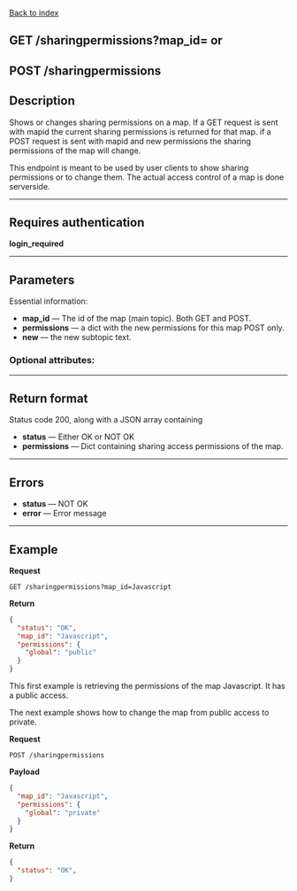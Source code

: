 [Back to index](api-reference.md)

## GET /sharingpermissions?map_id=<mapid>  or 
## POST /sharingpermissions

## Description
Shows or changes sharing permissions on a map. If a GET request is sent with mapid the current
sharing permissions is returned for that map. if a POST request is sent with mapid and new 
permissions the sharing permissions of the map will change.

This endpoint is meant to be used by user clients to show sharing permissions or to change them. 
The actual access control of a map is done serverside.  

***

## Requires authentication
**login_required**

***

## Parameters
Essential information:


- **map_id** — The id of the map (main topic). Both GET and POST.
- **permissions** — a dict with the new permissions for this map POST only.
- **new** — the new subtopic text.

### Optional attributes:

***

## Return format
Status code 200, along with a JSON array containing 
- **status** — Either OK or NOT OK
- **permissions** — Dict containing sharing access permissions of the map.
***

## Errors
- **status** — NOT OK
- **error** — Error message

***

## Example
**Request**

    GET /sharingpermissions?map_id=Javascript

**Return**
``` json
{
  "status": "OK",
  "map_id": "Javascript",
  "permissions": {
    "global": "public"
  }
}
```
This first example is retrieving the permissions of the map Javascript. It has a public access.

The next example shows how to change the map from  public access to private.

**Request**

    POST /sharingpermissions

**Payload**
``` json
{
  "map_id": "Javascript",
  "permissions": {
    "global": "private"
  }
}
```


**Return**
``` json
{
  "status": "OK",
}
